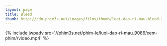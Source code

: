 ```yaml
---
layout: page
title: Bleed
thumb: http://cdn.phim3s.net/images/films/thumb/luoi-dao-ri-mau-bleed-2016.jpg
---
```

{% include jwpadv src='//phim3s.net/phim-le/luoi-dao-ri-mau_9086/xem-phim//video.mp4' %}